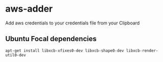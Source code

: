 # aws-adder
Add aws credentials to your credentials file from your Clipboard

## Ubuntu Focal dependencies
```shell
apt-get install libxcb-xfixes0-dev libxcb-shape0-dev libxcb-render-util0-dev
```